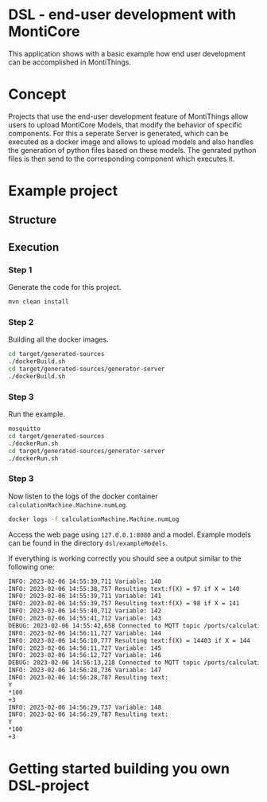 <!-- (c) https://github.com/MontiCore/monticore -->
# DSL - end-user development with MontiCore

This application shows with a basic example how end user development can be accomplished in MontiThings.

# Concept

Projects that use the end-user development feature of MontiThings allow users to upload MontiCore Models, that modify the behavior of specific components.
For this a seperate Server is generated, which can be executed as a docker image and allows to upload models and also handles the generation of python files based on these models.
The genrated python files is then send to the corresponding component which executes it.

# Example project
## **Structure**

## **Execution**
### **Step 1**
Generate the code for this project.
```bash
mvn clean install
```

### **Step 2**
Building all the docker images.
```bash
cd target/generated-sources
./dockerBuild.sh
cd target/generated-sources/generator-server
./dockerBuild.sh
```

### **Step 3**
Run the example.
```bash
mosquitto
cd target/generated-sources
./dockerRun.sh
cd target/generated-sources/generator-server
./dockerRun.sh
```

### **Step 3**
Now listen to the logs of the docker container `calculationMachine.Machine.numLog`.
```bash
docker logs -f calculationMachine.Machine.numLog
```
Access the web page using `127.0.0.1:8080` and a model. Example models can be found in the directory `dsl/exampleModels`.

If everything is working correctly you should see a output similar to the following one:
```bash
INFO: 2023-02-06 14:55:39,711 Variable: 140
INFO: 2023-02-06 14:55:38,757 Resulting text:f(X) = 97 if X = 140
INFO: 2023-02-06 14:55:39,711 Variable: 141
INFO: 2023-02-06 14:55:39,757 Resulting text:f(X) = 98 if X = 141
INFO: 2023-02-06 14:55:40,712 Variable: 142
INFO: 2023-02-06 14:55:41,712 Variable: 143
DEBUG: 2023-02-06 14:55:42,658 Connected to MQTT topic /ports/calculationMachine/Machine/print/text
INFO: 2023-02-06 14:56:11,727 Variable: 144
INFO: 2023-02-06 14:56:10,777 Resulting text:f(X) = 14403 if X = 144
INFO: 2023-02-06 14:56:11,727 Variable: 145
INFO: 2023-02-06 14:56:12,727 Variable: 146
DEBUG: 2023-02-06 14:56:13,218 Connected to MQTT topic /ports/calculationMachine/Machine/print/text
INFO: 2023-02-06 14:56:28,736 Variable: 147
INFO: 2023-02-06 14:56:28,787 Resulting text:
Y
*100
+3                                                                                                                                                                        = 14703 if Y = 147
INFO: 2023-02-06 14:56:29,737 Variable: 148
INFO: 2023-02-06 14:56:29,787 Resulting text:
Y 
*100
+3                                                                                                                                                                        = 14803 if Y = 148 
```

# Getting started building you own DSL-project 